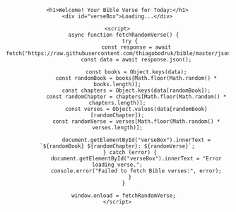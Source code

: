 <!HI html>
<html lang="en">
<head>
    <meta charset="UTF-8">
    <meta name="viewport" content="width=device-width, initial-scale=1.0">
    <title>Random Bible Verse</title>
    <style>
        body { font-family: Arial, sans-serif; text-align: center; padding: 50px; }
        #verseBox { font-size: 24px; font-weight: bold; margin-top: 20px; }
    </style>
</head>
<body>

    <h1>Welcome! Your Bible Verse for Today:</h1>
    <div id="verseBox">Loading...</div>

    <script>
        async function fetchRandomVerse() {
            try {
                const response = await fetch("https://raw.githubusercontent.com/thiagobodruk/bible/master/json/en_kjv.json");
                const data = await response.json();
                
                const books = Object.keys(data);
                const randomBook = books[Math.floor(Math.random() * books.length)];
                const chapters = Object.keys(data[randomBook]);
                const randomChapter = chapters[Math.floor(Math.random() * chapters.length)];
                const verses = Object.values(data[randomBook][randomChapter]);
                const randomVerse = verses[Math.floor(Math.random() * verses.length)];

                document.getElementById("verseBox").innerText = `${randomBook} ${randomChapter}: ${randomVerse}`;
            } catch (error) {
                document.getElementById("verseBox").innerText = "Error loading verse.";
                console.error("Failed to fetch Bible verses:", error);
            }
        }

        window.onload = fetchRandomVerse;
    </script>

</body>
</html>

